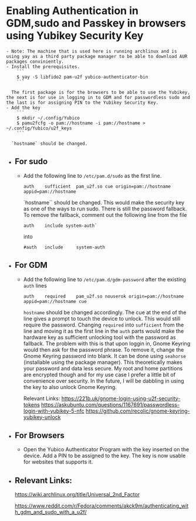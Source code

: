 # Enabling Authentication in GDM,sudo and Passkey in browsers using Yubikey Security Key
	- Note: The machine that is used here is running archlinux and is using yay as a third party package manager to be able to download AUR packages conviniently.
	- Install the prerequisites.
	    ```
	    $ yay -S libfido2 pam-u2f yubico-authenticator-bin
	    ```
	  
	  The first package is for the browsers to be able to use the Yubikey, the next is for use in logging in to GDM and for passwordless sudo and the last is for assigning PIN to the Yubikey Security Key.
	- Add the key 
	    ```
	    $ mkdir ~/.config/Yubico
	    $ pamu2fcfg -o pam://hostname -i pam://hostname > ~/.config/Yubico/u2f_keys
	    ```
	  
	  `hostname` should be changed.
- ## For sudo
	- Add the following line to `/etc/pam.d/sudo` as the first line.
	    ```
	    auth    sufficient  pam_u2f.so cue origin=pam://hostname appid=pam://hostname
	    ```
	  
	    `hostname`` should be changed.
	    This would make the security key as one of the ways to run sudo. There is still the password fallback. To remove the fallback, comment out the following line from the file
	    ```
	    auth    include system-auth`
	    ```
	    into
	    ```
	    #auth   include     system-auth
	    ```
- ## For GDM
	- Add the following line to `/etc/pam.d/gdm-password` after the existing `auth` lines
	    ```
	    auth    required    pam_u2f.so nouserok origin=pam://hostname appid=pam://hostname cue
	    ```
	    `hostname` should be changed accordingly. The cue at the end of the line gives a prompt to touch the device to unlock.
	    This would still require the password. Changing `required` into `sufficient` from the line and moving it as the first line in the `auth` parts would make the hardware key as sufficient unlocking tool with the password as fallback. The problem with this is that upon loggin in, Gnome Keyring would then ask for the password phrase. To remove it, change the Gnome Keyring password into blank. It can be done using `seahorse` (installable using the package manager). This theoretically makes your password and data less secure. My root and home partitions are encrypted though and for my use case I prefer a little bit of convenience over security. In the future, I will be dabbling in using the key to also unlock Gnome Keyring.
	    
	    Relevant Links: https://221b.uk/gnome-login-using-u2f-security-tokens
	                    https://askubuntu.com/questions/1167691/passwordless-login-with-yubikey-5-nfc
	                    https://github.com/recolic/gnome-keyring-yubikey-unlock
- ## For Browsers
	- Open the Yubico Authenticator Program with the key inserted on the device. Add a PIN to be assigned to the key. The key is now usable for websites that supports it.
- ## Relevant Links:
  
  https://wiki.archlinux.org/title/Universal_2nd_Factor
  
  https://www.reddit.com/r/Fedora/comments/akck9m/authenticating_with_gdm_and_sudo_with_a_u2f/
